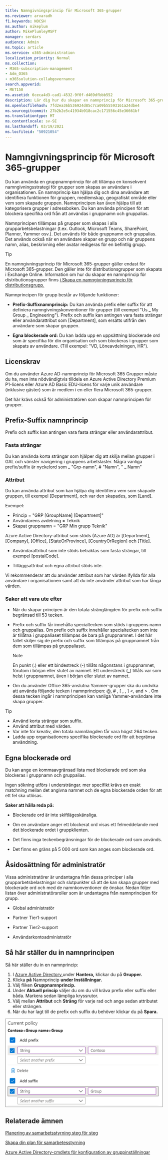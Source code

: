 ```yaml
---
title: Namngivningsprincip för Microsoft 365-grupper
ms.reviewer: arvaradh
f1.keywords: NOCSH
ms.author: mikeplum
author: MikePlumleyMSFT
manager: serdars
audience: Admin
ms.topic: article
ms.service: o365-administration
localization_priority: Normal
ms.collection:
- M365-subscription-management
- Adm_O365
- m365solution-collabgovernance
search.appverid:
- MET150
ms.assetid: 6ceca4d3-cad1-4532-9f0f-d469dfbbb552
description: Lär dig hur du skapar en namnprincip för Microsoft 365-grupper.
ms.openlocfilehash: 7fd2ea36b536924d85c7ca09b55593161a24dbe4
ms.sourcegitcommit: 27b2b2e5c41934b918cac2c171556c45e36661bf
ms.translationtype: MT
ms.contentlocale: sv-SE
ms.lasthandoff: 03/19/2021
ms.locfileid: "50921054"
---
```

# <a name="microsoft-365-groups-naming-policy"></a>Namngivningsprincip för Microsoft 365-grupper

Du kan använda en gruppnamnprincip för att tillämpa en konsekvent namngivningsstrategi för grupper som skapas av användare i organisationen. En namnprincip kan hjälpa dig och dina användare att identifiera funktionen för gruppen, medlemskap, geografiskt område eller vem som skapade gruppen. Namnprincipen kan även hjälpa till att kategorisera grupper i adressboken. Du kan använda principen för att blockera specifika ord från att användas i gruppnamn och gruppalias.

Namnprincipen tillämpas på grupper som skapas i alla grupparbetsbelastningar (t.ex. Outlook, Microsoft Teams, SharePoint, Planner, Yammer osv.). Det används för både gruppnamn och gruppalias. Det används också när en användare skapar en grupp och när gruppens namn, alias, beskrivning eller avatar redigeras för en befintlig grupp.

> [!TIP]
> En namngivningsprincip för Microsoft 365-grupper gäller endast för Microsoft 365-grupper. Den gäller inte för distributionsgrupper som skapats i Exchange Online. Information om hur du skapar en namnprincip för distributionsgrupper finns [i Skapa en namngivningsprincip för distributionsgrupp.](/exchange/recipients-in-exchange-online/manage-distribution-groups/create-group-naming-policy)

Namnprincipen för grupp består av följande funktioner:

- **Prefix-Suffixnamnprincip:** Du kan använda prefix eller suffix för att definiera namngivningskonventioner för grupper (till exempel "Us \_ My Group \_ Engineering"). Prefix och suffix kan antingen vara fasta strängar eller användarattribut som [Department], som ersätts utifrån den användare som skapar gruppen.

- **Egna blockerade ord:** Du kan ladda upp en uppsättning blockerade ord som är specifika för din organisation och som blockeras i grupper som skapats av användare. (Till exempel: "VD, Löneavdelningen, HR").

## <a name="licensing-requirements"></a>Licenskrav

Om du använder Azure AD-namnprincip för Microsoft 365 Grupper måste du ha, men inte nödvändigtvis tilldela en Azure Active Directory Premium P1-licens eller Azure AD Basic EDU-licens för varje unik användare (inklusive gäster) som är medlem i en eller flera Microsoft 365-grupper.

Det här krävs också för administratören som skapar namnprincipen för grupper.

## <a name="prefix-suffix-naming-policy"></a>Prefix-Suffix namnprincip

Prefix och suffix kan antingen vara fasta strängar eller användarattribut.

### <a name="fixed-strings"></a>Fasta strängar

Du kan använda korta strängar som hjälper dig att skilja mellan grupper i GAL och vänster navigering i gruppens arbetslaster. Några vanliga prefix/suffix är nyckelord som \_ "Grp-namn", \# "Namn", " \_ Namn"

### <a name="attributes"></a>Attribut

Du kan använda attribut som kan hjälpa dig identifiera vem som skapade gruppen, till exempel [Department], och var den skapades, som [Land].

Exempel:

- Princip = "GRP [GroupName] [Department]"
- Användarens avdelning = Teknik
- Skapat gruppnamn = "GRP Min grupp Teknik"

Azure Active Directory-attribut som stöds (Azure AD) är [Department], [Company], [Office], [StateOrProvince], [CountryOrRegion] och [Title].

- Användarattribut som inte stöds betraktas som fasta strängar, till exempel [postalCode].

- Tilläggsattribut och egna attribut stöds inte.

Vi rekommenderar att du använder attribut som har värden ifyllda för alla användare i organisationen samt att du inte använder attribut som har långa värden.

### <a name="things-to-look-out-for"></a>Saker att vara ute efter

- När du skapar principen är den totala stränglängden för prefix och suffix begränsad till 53 tecken.

- Prefix och suffix får innehålla specialtecken som stöds i gruppens namn och gruppalias. Om prefix och suffix innehåller specialtecken som inte är tillåtna i gruppaliaset tillämpas de bara på gruppnamnet. I det här fallet skiljer sig de prefix och suffix som tillämpas på gruppnamnet från dem som tillämpas på gruppaliaset.

  > [!NOTE]
  > En punkt (.) eller ett bindestreck (-) tillåts någonstans i gruppnamnet, förutom i början eller slutet av namnet. Ett understreck (_) tillåts var som helst i gruppnamnet, även i början eller slutet av namnet.

- Om du använder Office 365-anslutna Yammer-grupper ska du undvika att använda följande tecken i namnprincipen: @, \# , \[ , , \] \<, and \> . Om dessa tecken ingår i namnprincipen kan vanliga Yammer-användare inte skapa grupper.

> [!Tip]
> - Använd korta strängar som suffix.
> - Använd attribut med värden.
> - Var inte för kreativ, den totala namnlängden får vara högst 264 tecken.
> - Ladda upp organisationens specifika blockerade ord för att begränsa användning.

## <a name="custom-blocked-words"></a>Egna blockerade ord

Du kan ange en kommaavgränsad lista med blockerade ord som ska blockeras i gruppnamn och gruppalias.

Ingen sökning utförs i understrängar. mer specifikt krävs en exakt matchning mellan det angivna namnet och de egna blockerade orden för att ett fel ska utlösas.

**Saker att hålla reda på:**

- Blockerade ord är inte skiftlägeskänsliga.

- Om en användare anger ett blockerat ord visas ett felmeddelande med det blockerade ordet i gruppklienten.

- Det finns inga teckenbegränsningar för de blockerade ord som används.

- Det finns en gräns på 5 000 ord som kan anges som blockerade ord.

## <a name="admin-override"></a>Åsidosättning för administratör

Vissa administratörer är undantagna från dessa principer i alla grupparbetsbelastningar och slutpunkter så att de kan skapa grupper med blockerade ord och med de namnkonventioner de önskar. Nedan följer listan över administratörsroller som är undantagna från namnprincipen för grupp.

- Global administratör

- Partner Tier1-support

- Partner Tier2-support

- Användarkontoadministratör

## <a name="how-to-set-up-the-naming-policy"></a>Så här ställer du in namnprincipen

Så här ställer du in en namnprincip:

1. I [Azure Active Directory,](https://aad.portal.azure.com)under **Hantera,** klickar du på **Grupper.**
2. Klicka **på** Namnprincip **under Inställningar.**
3. Välj fliken **Gruppnamnprincip.**
4. Under **Aktuell princip** väljer du om du vill kräva prefix eller suffix eller båda. Markera sedan lämpliga kryssrutor.
5. Välj mellan **Attribut** och **Sträng** för varje rad och ange sedan attributet eller strängen.
6. När du har lagt till de prefix och suffix du behöver klickar du på **Spara.**

![Skärmbild av namnprincipinställningarna för grupper i Azure Active Directory](../media/groups-naming-policy-azure.png)

## <a name="related-topics"></a>Relaterade ämnen

[Planering av samarbetsstyrning steg för steg](collaboration-governance-overview.md#collaboration-governance-planning-step-by-step)

[Skapa din plan för samarbetesstyrning](collaboration-governance-first.md)

[Azure Active Directory-cmdlets för konfiguration av gruppinställningar](/azure/active-directory/enterprise-users/groups-settings-cmdlets)